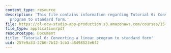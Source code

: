 ```yaml
---
content_type: resource
description: 'This file contains information regarding Tutorial 6: Converting a linear
  program to standard form.'
file: https://ol-ocw-studio-app-production.s3.amazonaws.com/courses/15-053-optimization-methods-in-management-science-spring-2013/257e9a3322667b121cb3a8498523e6f2_MIT15_053S13_tut06.pdf
file_type: application/pdf
resourcetype: Document
title: 'Tutorial 6: Converting a linear program to standard form'
uid: 257e9a33-2266-7b12-1cb3-a8498523e6f2
---
```

